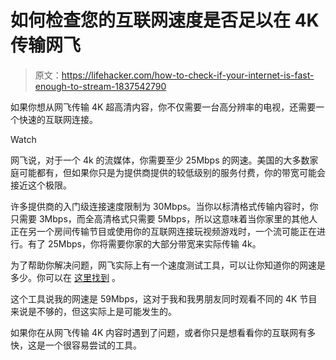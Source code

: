 # 如何检查您的互联网速度是否足以在 4K 传输网飞

> 原文：<https://lifehacker.com/how-to-check-if-your-internet-is-fast-enough-to-stream-1837542790>

如果你想从网飞传输 4K 超高清内容，你不仅需要一台高分辨率的电视，还需要一个快速的互联网连接。

Watch

网飞说，对于一个 4k 的流媒体，你需要至少 25Mbps 的网速。美国的大多数家庭可能都有，但如果你只是为提供商提供的较低级别的服务付费，你的带宽可能会接近这个极限。

许多提供商的入门级连接速度限制为 30Mbps。当你以标清格式传输内容时，你只需要 3Mbps，而全高清格式只需要 5Mbps，所以这意味着当你家里的其他人正在另一个房间传输节目或使用你的互联网连接玩视频游戏时，一个流可能正在进行。有了 25Mbps，你将需要你家的大部分带宽来实际传输 4k。

为了帮助你解决问题，网飞实际上有一个速度测试工具，可以让你知道你的网速是多少。你可以在 [这里找到](https://fast.com/) 。

这个工具说我的网速是 59Mbps，这对于我和我男朋友同时观看不同的 4K 节目来说是不够的，但这实际上是可能发生的。

如果你在从网飞传输 4K 内容时遇到了问题，或者你只是想看看你的互联网有多快，这是一个很容易尝试的工具。